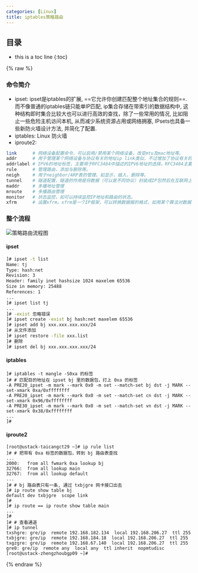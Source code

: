 ```yaml
---
categories: [Linux]
title: iptables策略路由
---
```


## 目录
+ this is a toc line
{:toc}

{% raw %}

### 命令简介
- ipset: ipset是iptables的扩展, ==它允许你创建匹配整个地址集合的规则==. 而不像普通的iptables链只能单IP匹配, ip集合存储在带索引的数据结构中, 这种结构即时集合比较大也可以进行高效的查找，除了一些常用的情况, 比如阻止一些危险主机访问本机, 从而减少系统资源占用或网络拥塞, IPsets也具备一些新防火墙设计方法, 并简化了配置.
- iptables: Linux 防火墙
- iproute2: 

```bash
link      # 网络设备配置命令，可以启用/禁用某个网络设备，改变mtu及mac地址等。
addr      # 用于管理某个网络设备与协议有关的地址ip link类似，不过增加了协议有关的管理（比如增加ip地址）
addrlabel # IPV6的地址标签，主要用于RFC3484中描述的IPV6地址的选择。RFC3484主要介绍了两个算法，用于IPV6地址的选择策略。
rule      # 管理路由，添加与删除等。
neigh     # 用于neighbor/ARP表的管理。如显示，插入，删除等。
tunnel    # 隧道配置，隧道的作用是将数据（可以是不同协议）封装成IP包然后在互联网上将包发出。
maddr     # 多播地址管理
mroute    # 多播路由管理
monitor   # 状态监控，如可以持续监控IP地址和路由的状态。
xfrm      # 设置xfrm。xfrm是一个IP框架，可以转换数据报的格式，如用某个算法对数据包进行加密。
```

### 整个流程
![策略路由流程图](https://s2.ax1x.com/2019/09/03/nkWWRS.png)

#### ipset
```bash
]# ipset -t list
Name: tj
Type: hash:net
Revision: 3
Header: family inet hashsize 1024 maxelem 65536
Size in memory: 25488
References: 1
...
]# ipset list tj
...
]# -exist 忽略错误  
]# ipset create -exist bj hash:net maxelem 65536
]# ipset add bj xxx.xxx.xxx.xxx/24
]# 从文件添加
]# ipset restore -file xxx.list
]# 删除
]# ipset del bj xxx.xxx.xxx.xxx/24
```

#### iptables
```shell
]# iptables -t mangle -S0xa 的标签
]# # 匹配目的地址在 ipset bj 里的数据包，打上 0xa 的标签
-A PRE20_ipset -m mark --mark 0x0 -m set --match-set bj dst -j MARK --set-xmark 0xa/0xffffffff
-A PRE20_ipset -m mark --mark 0x0 -m set --match-set cn dst -j MARK --set-xmark 0x96/0xffffffff
-A PRE30_ipset -m mark --mark 0x0 -m set --match-set vn dst -j MARK --set-xmark 0x38/0xffffffff
...
]# 
```

#### iproute2
```shell
[root@ustack-taicangct29 ~]# ip rule list
]# # 把带有 0xa 标签的数据包，转到 bj 路由表查找
...
2000:   from all fwmark 0xa lookup bj 
32766:  from all lookup main 
32767:  from all lookup default 
...
]# # bj 路由表只有一条, 通过 txbjgre 网卡接口出去
]# ip route show table bj
default dev txbjgre  scope link 
]# 
]# ip route == ip route show table main
...
]# 
]# # 查看通道
]# ip tunnel
txshgre: gre/ip  remote 192.168.182.134  local 192.168.206.27  ttl 255 
txbjgre: gre/ip  remote 192.168.184.18  local 192.168.206.27  ttl 255 
txgzgre: gre/ip  remote 192.168.67.140  local 192.168.206.27  ttl 255 
gre0: gre/ip  remote any  local any  ttl inherit  nopmtudisc
[root@ustack-zhengzhoubgp09 ~]# 
```
{% endraw %}
